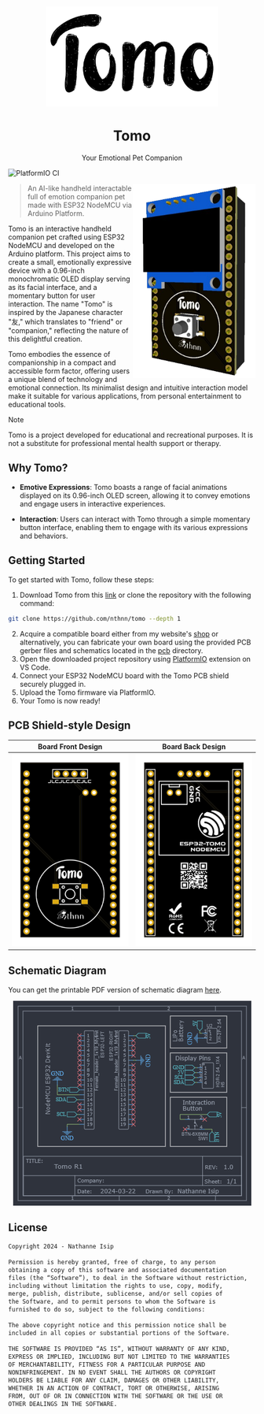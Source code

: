 <p align="center">
    <img src="assets/tomo-logo.png" width="350" /></p>
    <h1 align="center">Tomo</h1>
    <p align="center">Your Emotional Pet Companion</p>
</p>

![PlatformIO CI](https://github.com/nthnn/tomo/actions/workflows/platformio-ci.yml/badge.svg)

<img src="assets/tomo-board.png" align="right" width="250" />

> An AI-like handheld interactable full of emotion companion pet made with ESP32 NodeMCU via Arduino Platform.

Tomo is an interactive handheld companion pet crafted using ESP32 NodeMCU and developed on the Arduino platform. This project aims to create a small, emotionally expressive device with a 0.96-inch monochromatic OLED display serving as its facial interface, and a momentary button for user interaction. The name "Tomo" is inspired by the Japanese character "友," which translates to "friend" or "companion," reflecting the nature of this delightful creation.

Tomo embodies the essence of companionship in a compact and accessible form factor, offering users a unique blend of technology and emotional connection. Its minimalist design and intuitive interaction model make it suitable for various applications, from personal entertainment to educational tools.

> [!NOTE]
> Tomo is a project developed for educational and recreational purposes. It is not a substitute for professional mental health support or therapy.

## Why Tomo?

- **Emotive Expressions**: Tomo boasts a range of facial animations displayed on its 0.96-inch OLED screen, allowing it to convey emotions and engage users in interactive experiences.

- **Interaction**: Users can interact with Tomo through a simple momentary button interface, enabling them to engage with its various expressions and behaviors.

## Getting Started

To get started with Tomo, follow these steps:

1. Download Tomo from this [link](https://github.com/nthnn/tomo) or clone the repository with the following command:

```bash
git clone https://github.com/nthnn/tomo --depth 1
```

2. Acquire a compatible board either from my website's [shop](https://nthnn.github.io/shop.html) or alternatively, you can fabricate your own board using the provided PCB gerber files and schematics located in the [pcb](pcb) directory.
3. Open the downloaded project repository using [PlatformIO](https://platformio.org/) extension on VS Code.
4. Connect your ESP32 NodeMCU board with the Tomo PCB shield securely plugged in.
5. Upload the Tomo firmware via PlatformIO.
6. Your Tomo is now ready!

## PCB Shield-style Design

| Board Front Design                    | Board Back Design                   |
|---------------------------------------|-------------------------------------|
| ![Front](assets/tomo-board-front.svg) | ![Back](assets/tomo-board-back.svg) |

## Schematic Diagram

You can get the printable PDF version of schematic diagram [here](pcb/tomo-schematic-diagram.pdf).

<p align="center">
    <img alt="Tomo Schematic Diagram" src="pcb/tomo-schematic-diagram.png" />
</p>

## License

```
Copyright 2024 - Nathanne Isip

Permission is hereby granted, free of charge, to any person
obtaining a copy of this software and associated documentation
files (the “Software”), to deal in the Software without restriction,
including without limitation the rights to use, copy, modify,
merge, publish, distribute, sublicense, and/or sell copies of
the Software, and to permit persons to whom the Software is
furnished to do so, subject to the following conditions:

The above copyright notice and this permission notice shall be
included in all copies or substantial portions of the Software.

THE SOFTWARE IS PROVIDED “AS IS”, WITHOUT WARRANTY OF ANY KIND,
EXPRESS OR IMPLIED, INCLUDING BUT NOT LIMITED TO THE WARRANTIES
OF MERCHANTABILITY, FITNESS FOR A PARTICULAR PURPOSE AND
NONINFRINGEMENT. IN NO EVENT SHALL THE AUTHORS OR COPYRIGHT
HOLDERS BE LIABLE FOR ANY CLAIM, DAMAGES OR OTHER LIABILITY,
WHETHER IN AN ACTION OF CONTRACT, TORT OR OTHERWISE, ARISING
FROM, OUT OF OR IN CONNECTION WITH THE SOFTWARE OR THE USE OR
OTHER DEALINGS IN THE SOFTWARE.
```